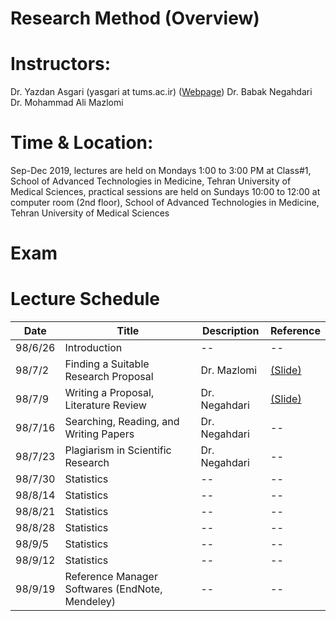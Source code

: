 # Research Method (Overview)

# Instructors: 
Dr. Yazdan Asgari (yasgari at tums.ac.ir) ([Webpage](https://www.tums.ac.ir/faculties/yasgari))
Dr. Babak Negahdari
Dr. Mohammad Ali Mazlomi
# Time & Location: 
Sep-Dec 2019, lectures are held on Mondays 1:00 to 3:00 PM at Class#1, School of Advanced Technologies in Medicine, Tehran University of Medical Sciences, practical sessions are held on Sundays 10:00 to 12:00 at computer room (2nd floor), School of Advanced Technologies in Medicine, Tehran University of Medical Sciences
# Exam

# Lecture Schedule
| Date | Title | Description | Reference |
| --- | --- | --- | --- |
| 98/6/26 | Introduction | -- | -- |
| 98/7/2 | Finding a Suitable Research Proposal | Dr. Mazlomi | [(Slide)](/slides/01-02-Intro.pdf) |
| 98/7/9 | Writing a Proposal, Literature Review | Dr. Negahdari | [(Slide)](/slides/03-Search-Pubmed.pdf) |
| 98/7/16 | Searching, Reading, and Writing Papers  | Dr. Negahdari | -- |
| 98/7/23 | Plagiarism in Scientific Research | Dr. Negahdari | -- |
| 98/7/30 | Statistics | -- | -- |
| 98/8/14 | Statistics | -- | -- |
| 98/8/21 | Statistics | -- | -- |
| 98/8/28 | Statistics | -- | -- |
| 98/9/5 | Statistics | -- | -- |
| 98/9/12 | Statistics | -- | -- |
| 98/9/19 | Reference Manager Softwares (EndNote, Mendeley) | -- | -- |
